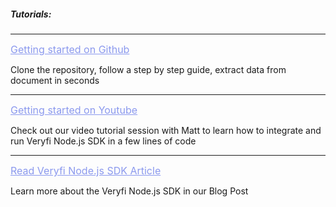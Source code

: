 <h5 className="h5-title">Tutorials:</h5>

---
<a href="https://github.com/veryfi/veryfi-nodejs" target="_blank" style="color: #8B99EE; font-size: 16px;">Getting started on Github</a>

<p className="p-text">Clone the repository, follow a step by step guide, extract data from document in seconds</p>

---
<a href="https://www.youtube.com/watch?v=PcJdgnvyfBc" target="_blank" style="color: #8B99EE; font-size: 16px;">Getting started on Youtube </a>

<p className="p-text">Check out our video tutorial session with Matt to learn how to integrate and run Veryfi Node.js SDK in a few lines of code</p>

---
<a href="https://www.veryfi.com/nodejs/" target="_blank" style="color: #8B99EE; font-size: 16px;">Read Veryfi Node.js SDK Article</a>

<p className="p-text">Learn more about the Veryfi Node.js SDK in our Blog Post</p>